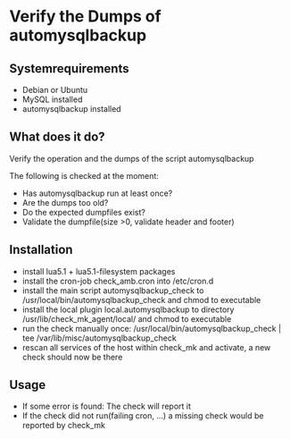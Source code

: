 # Verify the Dumps of automysqlbackup

## Systemrequirements

 * Debian or Ubuntu
 * MySQL installed
 * automysqlbackup installed

## What does it do?

Verify the operation and the dumps of the script automysqlbackup

The following is checked at the moment:

 * Has automysqlbackup run at least once?
 * Are the dumps too old?
 * Do the expected dumpfiles exist?
 * Validate the dumpfile(size >0, validate header and footer)

## Installation

 * install lua5.1 + lua5.1-filesystem packages
 * install the cron-job check_amb.cron into /etc/cron.d
 * install the main script automysqlbackup_check to /usr/local/bin/automysqlbackup_check and chmod to executable 
 * install the local plugin local.automysqlbackup to directory /usr/lib/check_mk_agent/local/ and chmod to executable
 * run the check manually once: /usr/local/bin/automysqlbackup_check | tee /var/lib/misc/automysqlbackup_check 
 * rescan all services of the host within check_mk and activate, a new check should now be there

## Usage 

 * If some error is found: The check will report it
 * If the check did not run(failing cron, ...) a missing check would be reported by check_mk
